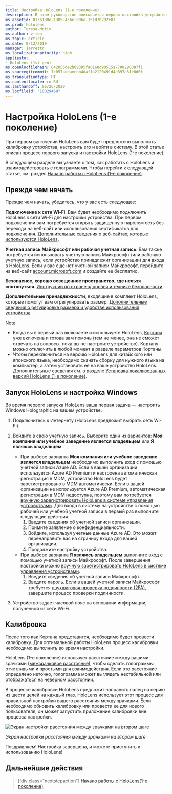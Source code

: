 ```yaml
---
title: Настройка HoloLens (1-е поколение)
description: В этом руководстве описывается первая настройка устройства.  Вам потребуется сеть Wi-Fi, а также учетная запись Майкрософт (MSA) или Azure Active Directory (Azure AD).
ms.assetid: 0136188e-1305-43be-906e-151d70292e87
ms.prod: hololens
author: Teresa-Motiv
ms.author: v-tea
ms.topic: article
ms.date: 8/12/2019
manager: jarrettr
ms.localizationpriority: high
appliesto:
- HoloLens (1st gen)
ms.openlocfilehash: 042856de2b89395fa0168d90515a7700298087f1
ms.sourcegitcommit: 7c057aeeaeebb4daffa2120491d4e897a31e8d0f
ms.translationtype: HT
ms.contentlocale: ru-RU
ms.lasthandoff: 06/26/2020
ms.locfileid: "10829468"
---
```

# Настройка HoloLens (1-е поколение)

При первом включении HoloLens вам будет предложено выполнить калибровку устройства, настроить его и войти в систему.  В этой статье описан процесс первого запуска и настройки HoloLens (1-е поколение).

В следующем разделе вы узнаете о том, как работать с HoloLens и взаимодействовать с голограммами. Чтобы перейти к следующей статье, см. раздел [Начало работы с HoloLens (1-е поколение)](hololens1-basic-usage.md).

## Прежде чем начать

Прежде чем начать, убедитесь, что у вас есть следующее:

**Подключение к сети Wi‑Fi**. Вам будет необходимо подключить HoloLens к сети Wi-Fi для настройки устройства. При первом подключении вам потребуется открыть защищенную паролем сеть без перехода на веб-сайт или использования сертификатов для подключения. [Дополнительные сведения о веб-сайтах, которые используются HoloLens](hololens-offline.md).

**Учетная запись Майкрософт или рабочая учетная запись**. Вам также потребуется использовать учетную запись Майкрософт (или рабочую учетную запись, если устройство принадлежит организации) для входа в HoloLens. Если у вас еще нет учетной записи Майкрософт, перейдите на веб-сайт [account.microsoft.com](https://account.microsoft.com) и создайте ее бесплатно.

**Безопасное, хорошо освещенное пространство, где нельзя споткнуться**. [Инструкции по охране здоровья и технике безопасности](https://go.microsoft.com/fwlink/p/?LinkId=746661)

**Дополнительные принадлежности**, входящие в комплект HoloLens, которые помогут вам отрегулировать размер. [Дополнительные сведения о регулировке размера и удобстве использования устройства](https://support.microsoft.com/help/12632/hololens-fit-your-hololens).

> [!NOTE]
>  
> - Когда вы в первый раз включаете и используете HoloLens, [Кортана](hololens-cortana.md) уже включена и готова вам помочь (тем не менее, она не сможет отвечать на вопросы, пока вы не настроите устройство). Кортану можно отключить в любой момент в разделе параметров Кортаны.
> - Чтобы переключиться на версию HoloLens для китайского или японского языка, необходимо скачать сборку для нужного языка на компьютер, а затем установить ее на ваше устройство HoloLens. Дополнительные сведения см. в разделе [Установка локализованных версий HoloLens (1-е поколение)](hololens1-install-localized.md).

## Запуск HoloLens и настройка Windows

Во время первого запуска HoloLens ваша первая задача — настроить Windows Holographic на вашем устройстве.

1. Подключитесь к Интернету (HoloLens предложит выбрать сеть Wi-Fi).

1. Войдите в свою учетную запись. Выберите один из вариантов: **Моя компания или учебное заведение является владельцем** или **Я являюсь владельцем**.
    - При выборе варианта **Моя компания или учебное заведение является владельцем** необходимо выполнить вход с помощью учетной записи Azure AD. Если в вашей организации используется Azure AD Premium и настроена автоматическая регистрация в MDM, устройство HoloLens будет зарегистрировано в MDM автоматически. Если в вашей организации не используется Azure AD Premium, автоматическая регистрация в MDM недоступна, поэтому вам потребуется [вручную зарегистрировать HoloLens в системе управления устройствами](hololens-enroll-mdm.md#enroll-through-settings-app). Для входа в систему на устройстве с помощью рабочей или учебной учетной записи в первый раз выполните следующие действия.
        1. Введите сведения об учетной записи организации.
        1. Примите заявление о конфиденциальности.
        1. Войдите, используя учетные данные Azure AD. Это может перенаправить вас на страницу входа для вашей организации.
        1. Продолжите настройку устройства.
    - При выборе варианта **Я являюсь владельцем** выполните вход с помощью учетной записи Майкрософт. После завершения настройки можно [вручную зарегистрировать HoloLens в системе управления устройствами](hololens-enroll-mdm.md#enroll-through-settings-app).
        1. Введите сведения об учетной записи Майкрософт.
        1. Введите пароль. Если в вашей учетной записи Майкрософт требуется [двухшаговая проверка подлинности (2FA)](https://blogs.technet.microsoft.com/microsoft_blog/2013/04/17/microsoft-account-gets-more-secure/), завершите процесс проверки подлинности.

1. Устройство задает часовой пояс на основании информации, полученной из сети Wi-Fi.

## Калибровка

После того как Кортана представится, необходимо будет провести калибровку. Для оптимальной работы HoloLens процесс калибровки необходимо выполнить во время настройки.

HoloLens (1-е поколение) использует расстояние между вашими зрачками ([межзрачковое расстояние](https://en.wikipedia.org/wiki/Interpupillary_distance)), чтобы сделать голограммы отчетливыми и простыми для взаимодействия. Если это расстояние определено неточно, голограмма может выглядеть нестабильной или отображаться на неверном расстоянии.

В процессе калибровки HoloLens предложит направить палец на серию из шести целей на каждый глаз. HoloLens использует этот процесс для правильной настройки вашего расстояния между зрачками. Если необходимо обновить калибровку или провести ее для нового пользователя, он может запустить приложение калибровки вне процесса настройки.

![Экран настройки расстояния между зрачками на втором шаге](./images/ipd-finger-alignment-300px.jpg)

*Экран настройки расстояния между зрачками на втором шаге*

Поздравляем! Настройка завершена, и можете приступить к использованию HoloLens!

## Дальнейшие действия

> [!div class="nextstepaction"]
> [Начало работы с HoloLens(1-е поколение)](hololens1-basic-usage.md)
